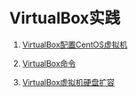 # VirtualBox实践

1. [VirtualBox配置CentOS虚拟机](VirtualBox配置CentOS虚拟机.md)

2. [VirtualBox命令](VirtualBoxCMD.md)

3. [VirtualBox虚拟机硬盘扩容](VirtualBox_ResizeStorage.md)